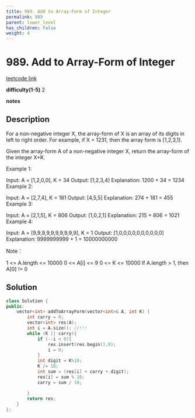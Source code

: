 ```yaml
---
title: 989. Add to Array-Form of Integer
permalink: 989
parent: lower_level
has_children: false
weight: 4
---
```

# 989. Add to Array-Form of Integer
[leetcode link](https://leetcode.com/problems/add-to-array-form-of-integer/)

**difficulty(1-5)** 
2

**notes**   


## Description
For a non-negative integer X, the array-form of X is an array of its digits in left to right order.  For example, if X = 1231, then the array form is [1,2,3,1].

Given the array-form A of a non-negative integer X, return the array-form of the integer X+K.

 

Example 1:

Input: A = [1,2,0,0], K = 34
Output: [1,2,3,4]
Explanation: 1200 + 34 = 1234
Example 2:

Input: A = [2,7,4], K = 181
Output: [4,5,5]
Explanation: 274 + 181 = 455
Example 3:

Input: A = [2,1,5], K = 806
Output: [1,0,2,1]
Explanation: 215 + 806 = 1021
Example 4:

Input: A = [9,9,9,9,9,9,9,9,9,9], K = 1
Output: [1,0,0,0,0,0,0,0,0,0,0]
Explanation: 9999999999 + 1 = 10000000000
 

Note：

1 <= A.length <= 10000
0 <= A[i] <= 9
0 <= K <= 10000
If A.length > 1, then A[0] != 0


## Solution
```c++
class Solution {
public:
    vector<int> addToArrayForm(vector<int>& A, int K) {
        int carry = 0;
        vector<int> res(A);
        int i = A.size(); //!!!
        while (K || carry){
            if (--i < 0){
                res.insert(res.begin(),0);
                i = 0;
            }
            int digit = K%10;
            K /= 10;
            int sum = (res[i] + carry + digit);
            res[i] = sum % 10;
            carry = sum / 10;
            
        }
        return res;
    }
};
```


